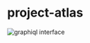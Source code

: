 # project-atlas

![graphiql interface](https://www.google.com/url?sa=i&source=images&cd=&ved=2ahUKEwij4JSUz-vjAhWaXSsKHaqXD0MQjRx6BAgBEAU&url=https%3A%2F%2Fuk.pcmag.com%2Fcloud-services%2F116531%2Fmongodb-atlas&psig=AOvVaw0rVe7DF02iI4yKqh0X6Ujb&ust=1565090649259663)
